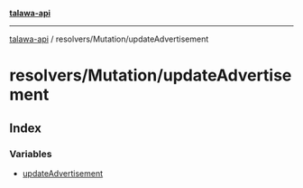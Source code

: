 [**talawa-api**](../../../README.md)

***

[talawa-api](../../../modules.md) / resolvers/Mutation/updateAdvertisement

# resolvers/Mutation/updateAdvertisement

## Index

### Variables

- [updateAdvertisement](variables/updateAdvertisement.md)
